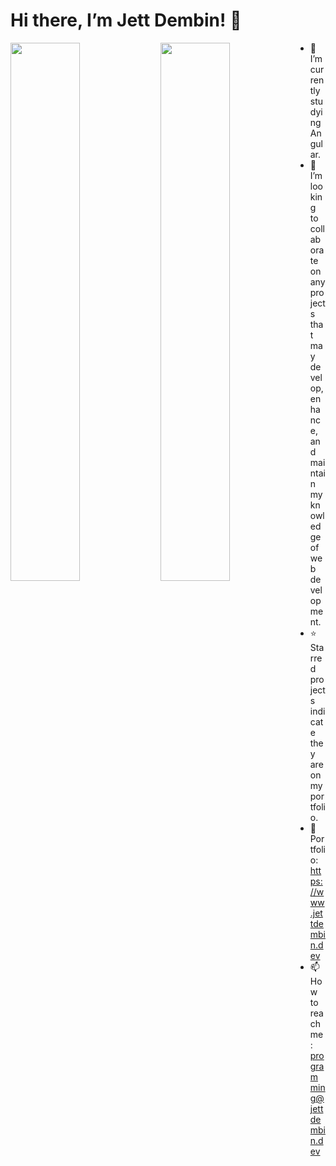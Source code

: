 # Hi there, I’m Jett Dembin! 👋

<img align="left" width="47%" src="https://github-readme-stats.vercel.app/api?username=jettdembin&theme=radical&show_icons=true"/>
<img align="left" width="47%" src="https://github-readme-stats.vercel.app/api/top-langs/?username=jettdembin&layout=compact"/>

- 🌱 I’m currently studying Angular.
- 👾 I’m looking to collaborate on any projects that may develop, enhance, and maintain my knowledge of web development.
- ⭐ Starred projects indicate they are on my portfolio.
- 🙌 Portfolio:
      https://www.jettdembin.dev 
- 📫 How to reach me: 
      programming@jettdembin.dev


<!---
jettdembin/jettdembin is a ✨ special ✨ repository because its `README.md` (this file) appears on your GitHub profile.
You can click the Preview link to take a look at your changes.
--->
